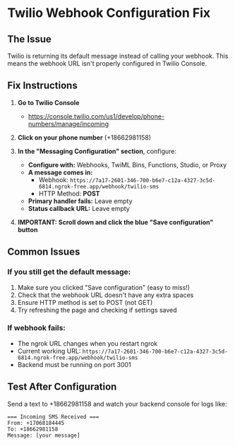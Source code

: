 # Twilio Webhook Configuration Fix

## The Issue
Twilio is returning its default message instead of calling your webhook. This means the webhook URL isn't properly configured in Twilio Console.

## Fix Instructions

1. **Go to Twilio Console**
   - https://console.twilio.com/us1/develop/phone-numbers/manage/incoming

2. **Click on your phone number** (+18662981158)

3. **In the "Messaging Configuration" section**, configure:
   - **Configure with:** Webhooks, TwiML Bins, Functions, Studio, or Proxy
   - **A message comes in:** 
     - Webhook: `https://7a17-2601-346-700-b6e7-c12a-4327-3c5d-6814.ngrok-free.app/webhook/twilio-sms`
     - HTTP Method: **POST**
   - **Primary handler fails:** Leave empty
   - **Status callback URL:** Leave empty

4. **IMPORTANT: Scroll down and click the blue "Save configuration" button**

## Common Issues

### If you still get the default message:
1. Make sure you clicked "Save configuration" (easy to miss!)
2. Check that the webhook URL doesn't have any extra spaces
3. Ensure HTTP method is set to POST (not GET)
4. Try refreshing the page and checking if settings saved

### If webhook fails:
- The ngrok URL changes when you restart ngrok
- Current working URL: `https://7a17-2601-346-700-b6e7-c12a-4327-3c5d-6814.ngrok-free.app/webhook/twilio-sms`
- Backend must be running on port 3001

## Test After Configuration
Send a text to +18662981158 and watch your backend console for logs like:
```
=== Incoming SMS Received ===
From: +17068184445
To: +18662981158
Message: [your message]
```